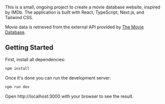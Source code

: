 This is a small, ongoing project to create a movie database website, inspired by IMDb. The application is built with React, TypeScript, Next.js, and Tailwind CSS.

Movie data is retrieved from the external API provided by [The Movie Database](https://developer.themoviedb.org).

## Getting Started

First, install all dependencies:

```bash
npm install
```

Once it's done you can run the development server:

```bash
npm run dev
```

Open http://localhost:3000 with your browser to see the result.
